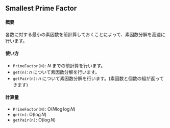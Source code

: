 ## Smallest Prime Factor

#### 概要

各数に対する最小の素因数を前計算しておくことによって、素因数分解を高速に行います。

#### 使い方

- `PrimeFactor(N)`: $N$ までの前計算を行います。
- `get(n)`: $n$ について素因数分解を行います。
- `getPair(n)`: $n$ について素因数分解を行います。(素因数と個数の組が返ってきます)

#### 計算量

- `PrimeFactor(N)`: $\mathrm{O}(N \log \log N)$
- `get(n)`: $\mathrm{O}(\log N)$
- `getPair(n)`: $\mathrm{O}(\log N)$
